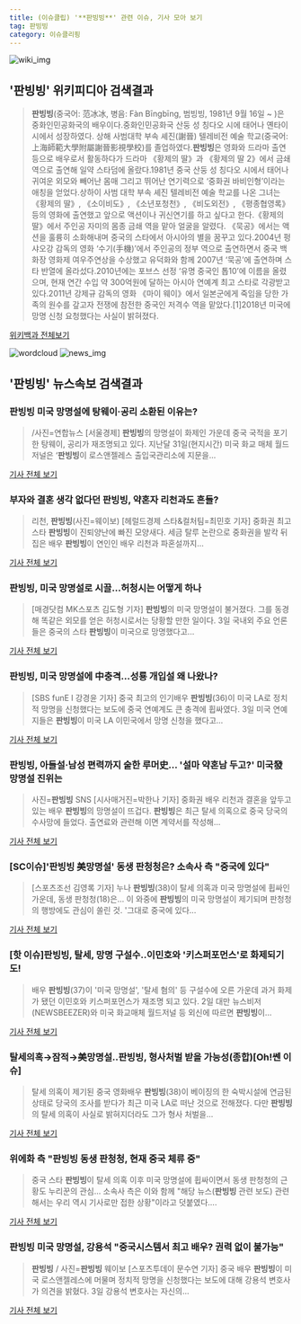 ```yaml
---
title: (이슈클립) '**판빙빙**' 관련 이슈, 기사 모아 보기
tag: 판빙빙
category: 이슈클리핑
---
```

![wiki_img](https://user-images.githubusercontent.com/42597476/44503234-41136a80-a6d0-11e8-9071-6fc6418eafe4.png)
## **'**판빙빙**'** 위키피디아 검색결과
>**판빙빙**(중국어: 范冰冰, 병음: Fàn Bīngbīng, 범빙빙, 1981년 9월 16일 ~ )은 중화인민공화국의 배우이다.중화인민공화국 산둥 성 칭다오 시에 태어나 옌타이 시에서 성장하였다. 상해 사범대학 부속 셰진(謝晉) 텔레비전 예술 학교(중국어: 上海師範大學附屬謝晉影視學校)를 졸업하였다.**판빙빙**은 영화와 드라마 출연 등으로 배우로서 활동하다가 드라마 《황제의 딸》과 《황제의 딸 2》에서 금쇄 역으로 출연해 일약 스타덤에 올랐다.1981년 중국 산둥 성 칭다오 시에서 태어나 귀여운 외모와 빼어난 몸매 그리고 뛰어난 연기력으로 ‘중화권 바비인형’이라는 애칭을 얻었다.상하이 사범 대학 부속 셰진 텔레비전 예술 학교를 나온 그녀는 《황제의 딸》, 《소이비도》, 《소년포청천》, 《비도외전》, 《평종협영록》 등의 영화에 출연했고 앞으로 액션이나 귀신연기를 하고 싶다고 한다.《황제의 딸》에서 주인공 자미의 몸종 금쇄 역을 맡아 얼굴을 알렸다. 《묵공》에서는 액션을 훌륭히 소화해내며 중국의 스타에서 아시아의 별을 꿈꾸고 있다.2004년 펑샤오강 감독의 영화 ‘수기(手機)’에서 주인공의 정부 역으로 출연하면서 중국 백화장 영화제 여우주연상을 수상했고 유덕화와 함께 2007년 ‘묵공’에 출연하며 스타 반열에 올라섰다.2010년에는 포브스 선정 ‘유명 중국인 톱10’에 이름을 올렸으며, 현재 연간 수입 약 300억원에 달하는 아시아 연예계 최고 스타로 각광받고 있다.2011년 강제규 감독의 영화 《마이 웨이》에서 일본군에게 죽임을 당한 가족의 원수를 갚고자 전쟁에 참전한 중국인 저격수 역을 맡았다.[1]2018년 미국에 망명 신청 요청했다는 사실이 밝혀졌다.

<a href="https://ko.wikipedia.org/wiki/판빙빙" target="_blank">위키백과 전체보기</a>

![wordcloud](https://s3.ap-northeast-2.amazonaws.com/lyrics101-wordcloud/2018-09-03-1535955923.png)
![news_img](https://user-images.githubusercontent.com/42597476/44507050-1206f400-a6e4-11e8-8d98-7ffbfebb353f.png)
## **'**판빙빙**'** 뉴스속보 검색결과
### **판빙빙** 미국 망명설에 탕웨이·공리 소환된 이유는?

>/사진=연합뉴스 [서울경제] **판빙빙**의 망명설이 화제인 가운데 중국 국적을 포기한 탕웨이, 공리가 재조명되고 있다. 지난달 31일(현지시간) 미국 화교 매체 월드저널은 ‘**판빙빙**이 로스앤젤레스 출입국관리소에 지문을...

<a href="http://www.sedaily.com/NewsView/1S4HRW761V" target="_blank">기사 전체 보기</a>

### 부자와 결혼 생각 없다던 **판빙빙**, 약혼자 리천과도 흔들?

>리천, **판빙빙**(사진=웨이보) [헤럴드경제 스타&컬처팀=최민호 기자] 중화권 최고 스타 **판빙빙**이 진퇴양난에 빠진 모양새다. 세금 탈루 논란으로 중화권을 발칵 뒤집은 배우 **판빙빙**이 연인인 배우 리천과 파혼설까지...

<a href="http://biz.heraldcorp.com/culture/view.php?ud=201809031451148880552_1" target="_blank">기사 전체 보기</a>

### **판빙빙**, 미국 망명설로 시끌…허청시는 어떻게 하나

>[매경닷컴 MK스포츠 김도형 기자] **판빙빙**의 미국 망명설이 불거졌다. 그를 동경해 똑같은 외모를 얻은 허청시로서는 당황할 만한 일이다. 3일 국내외 주요 언론들은 중국의 스타 **판빙빙**이 미국으로 망명했다고...

<a href="http://sports.mk.co.kr/view.php?year=2018&no=553322" target="_blank">기사 전체 보기</a>

### **판빙빙**, 미국 망명설에 中충격…성룡 개입설 왜 나왔나?

>[SBS funE l 강경윤 기자] 중국 최고의 인기배우 **판빙빙**(36)이 미국 LA로 정치적 망명을 신청했다는 보도에 중국 연예계도 큰 충격에 휩싸였다. 3일 미국 연예지들은 **판빙빙**이 미국 LA 이민국에서 망명 신청을 했다고...

<a href="http://sbsfune.sbs.co.kr/news/news_content.jsp?article_id=E10009195866" target="_blank">기사 전체 보기</a>

### **판빙빙**, 아들설·남성 편력까지 숱한 루머史… '설마 약혼남 두고?' 미국發 망명설 진위는

>사진=**판빙빙** SNS [시사매거진=박한나 기자] 중화권 배우 리천과 결혼을 앞두고 있는 배우 **판빙빙**의 망명설이 뜨겁다. **판빙빙**은 최근 탈세 의혹으로 중국 당국의 수사망에 들었다. 출연료와 관련해 이면 계약서를 작성해...

<a href="http://www.sisamagazine.co.kr/news/articleView.html?idxno=142565" target="_blank">기사 전체 보기</a>

### [SC이슈]'**판빙빙** 美망명설' 동생 판청청은? 소속사 측 "중국에 있다"

>[스포츠조선 김영록 기자] 누나 **판빙빙**(38)이 탈세 의혹과 미국 망명설에 휩싸인 가운데, 동생 판청청(18)은... 이 와중에 **판빙빙**의 미국 망명설이 제기되며 판청청의 행방에도 관심이 쏠린 것. '그대로 중국에 있다...

<a href="http://sports.chosun.com/news/ntype.htm?id=201809040100021520001549&servicedate=20180903" target="_blank">기사 전체 보기</a>

### [핫 이슈]**판빙빙**, 탈세, 망명 구설수..이민호와 '키스퍼포먼스'로 화제되기도!

>배우 **판빙빙**(37)이 '미국 망명설', '탈세 혐의' 등 구설수에 오른 가운데 과거 화제가 됐던 이민호와 키스퍼포먼스가 재조명 되고 있다. 2일 대만 뉴스비저(NEWSBEEZER)와 미국 화교매체 월드저널 등 외신에 따르면 **판빙빙**이...

<a href="http://www.polinews.co.kr/news/article.html?no=366240" target="_blank">기사 전체 보기</a>

### 탈세의혹→잠적→美망명설..**판빙빙**, 형사처벌 받을 가능성(종합)[Oh!쎈 이슈]

> 탈세 의혹이 제기된 중국 영화배우 **판빙빙**(38)이 베이징의 한 숙박시설에 연금된 상태로 당국의 조사를 받다가 최근 미국 LA로 떠난 것으로 전해졌다. 다만 **판빙빙**의 탈세 의혹이 사실로 밝혀지더라도 그가 형사 처벌을...

<a href="http://www.osen.co.kr/article/G1110981114" target="_blank">기사 전체 보기</a>

### 위에화 측 "**판빙빙** 동생 판청청, 현재 중국 체류 중"

>중국 스타 **판빙빙**이 탈세 의혹 이후 미국 망명설에 휩싸이면서 동생 판청청의 근황도 누리꾼의 관심... 소속사 측은 이와 함께 "해당 뉴스(**판빙빙** 관련 보도) 관련해서는 우리 역시 기사로만 접한 상황"이라고 덧붙였다....

<a href="http://star.mk.co.kr/new/view.php?mc=ST&year=2018&no=554477" target="_blank">기사 전체 보기</a>

### **판빙빙** 미국 망명설, 강용석 "중국시스템서 최고 배우? 권력 없이 불가능"

>**판빙빙** / 사진=**판빙빙** 웨이보 [스포츠투데이 문수연 기자] 중국 배우 **판빙빙**이 미국 로스앤젤레스에 머물며 정치적 망명을 신청했다는 보도에 대해 강용석 변호사가 의견을 밝혔다. 3일 강용석 변호사는 자신의...

<a href="http://stoo.asiae.co.kr/news/naver_view.htm?idxno=2018090314443999214" target="_blank">기사 전체 보기</a>


